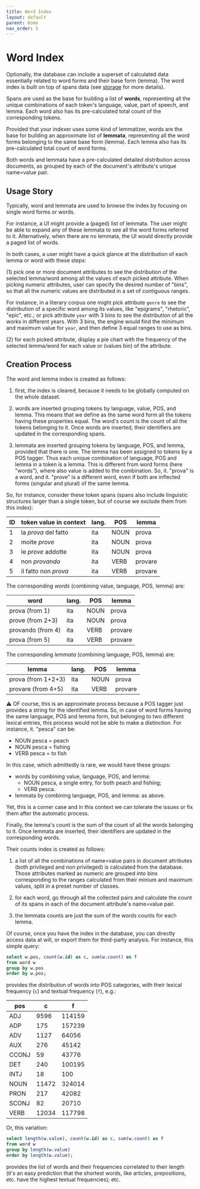 ```yaml
---
title: Word Index
layout: default
parent: Home
nav_order: 5
---
```


# Word Index

Optionally, the database can include a superset of calculated data essentially related to word forms and their base form (lemma). The word index is built on top of spans data (see [storage](storage) for more details).

Spans are used as the base for building a list of **words**, representing all the unique combinations of each token's language, value, part of speech, and lemma. Each word also has its pre-calculated total count of the corresponding tokens.

Provided that your indexer uses some kind of lemmatizer, words are the base for building an approximate list of **lemmata**, representing all the word forms belonging to the same base form (lemma). Each lemma also has its pre-calculated total count of word forms.

Both words and lemmata have a pre-calculated detailed distribution across documents, as grouped by each of the document's attribute's unique name=value pair.

## Usage Story

Typically, word and lemmata are used to browse the index by focusing on single word forms or words.

For instance, a UI might provide a (paged) list of lemmata. The user might be able to expand any of these lemmata to see all the word forms referred to it. Alternatively, when there are no lemmata, the UI would directly provide a paged list of words.

In both cases, a user might have a quick glance at the distribution of each lemma or word with these steps:

(1) pick one or more document attributes to see the distribution of the selected lemma/word among all the values of each picked attribute. When picking numeric attributes, user can specify the desired number of "bins", so that all the numeric values are distributed in a set of contiguous ranges.

For instance, in a literary corpus one might pick attribute `genre` to see the distribution of a specific word among its values, like "epigrams", "rhetoric", "epic", etc.; or pick attribute `year` with 3 bins to see the distribution of all the works in different years. With 3 bins, the engine would find the minimum and maximum value for `year`, and then define 3 equal ranges to use as bins.

(2) for each picked attribute, display a pie chart with the frequency of the selected lemma/word for each value or (values bin) of the attribute.

## Creation Process

The word and lemma index is created as follows:

1. first, the index is cleared, because it needs to be globally computed on the whole dataset.

2. words are inserted grouping tokens by language, value, POS, and lemma. This means that we define as the same word form all the tokens having these properties equal. The word's count is the count of all the tokens belonging to it. Once words are inserted, their identifiers are updated in the corresponding spans.

3. lemmata are inserted grouping tokens by language, POS, and lemma, provided that there is one. The lemma has been assigned to tokens by a POS tagger. Thus each unique combination of language, POS and lemma in a token is a lemma. This is different from word forms (here "words"), where also value is added to the combination. So, it. "prova" is a word, and it. "prove" is a different word, even if both are inflected forms (singular and plural) of the same lemma.

So, for instance, consider these token spans (spans also include linguistic structures larger than a single token, but of course we exclude them from this index):

| ID  | token value in context | lang. | POS  | lemma   |
| --- | ---------------------- | ----- | ---- | ------- |
| 1   | la _prova_ del fatto   | ita   | NOUN | prova   |
| 2   | molte _prove_          | ita   | NOUN | prova   |
| 3   | le _prove_ addotte     | ita   | NOUN | prova   |
| 4   | non _provando_         | ita   | VERB | provare |
| 5   | il fatto non _prova_   | ita   | VERB | provare |

The corresponding _words_ (combining value, language, POS, lemma) are:

| word              | lang. | POS  | lemma   |
| ----------------- | ----- | ---- | ------- |
| prova (from 1)    | ita   | NOUN | prova   |
| prove (from 2+3)  | ita   | NOUN | prova   |
| provando (from 4) | ita   | VERB | provare |
| prova (from 5)    | ita   | VERB | provare |

The corresponding _lemmata_ (combining language, POS, lemma) are:

| lemma              | lang. | POS  | lemma   |
| ------------------ | ----- | ---- | ------- |
| prova (from 1+2+3) | ita   | NOUN | prova   |
| provare (from 4+5) | ita   | VERB | provare |

⚠️ OF course, this is an approximate process because a POS tagger just provides a string for the identified lemma. So, in case of word forms having the same language, POS and lemma form, but belonging to two different lexical entries, this process would not be able to make a distinction. For instance, it. "pesca" can be:

- NOUN pesca = peach
- NOUN pesca = fishing
- VERB pesca = to fish

In this case, which admittedly is rare, we would have these groups:

- words by combining value, language, POS, and lemma:
  - NOUN pesca, a single entry, for both peach and fishing;
  - VERB pesca.
- lemmata by combining language, POS, and lemma: as above.

Yet, this is a corner case and in this context we can tolerate the issues or fix them after the automatic process.

Finally, the lemma's count is the sum of the count of all the words belonging to it. Once lemmata are inserted, their identifiers are updated in the corresponding words.

Their counts index is created as follows:

1. a list of all the combinations of name=value pairs in document attributes (both privileged and non privileged) is calculated from the database. Those attributes marked as numeric are grouped into bins corresponding to the ranges calculated from their minium and maximum values, split in a preset number of classes.

2. for each word, go through all the collected pairs and calculate the count of its spans in each of the document attribute's name=value pair.

3. the lemmata counts are just the sum of the words counts for each lemma.

Of course, once you have the index in the database, you can directly access data at will, or export them for third-party analysis. For instance, this simple query:

```sql
select w.pos, count(w.id) as c, sum(w.count) as f
from word w
group by w.pos
order by w.pos;
```

provides the distribution of words into POS categories, with their lexical frequency (`c`) and textual frequency (`f`), e.g.:

| pos   | c     | f      |
| ----- | ----- | ------ |
| ADJ   | 9596  | 114159 |
| ADP   | 175   | 157239 |
| ADV   | 1127  | 64056  |
| AUX   | 276   | 45142  |
| CCONJ | 59    | 43776  |
| DET   | 240   | 100195 |
| INTJ  | 18    | 100    |
| NOUN  | 11472 | 324014 |
| PRON  | 217   | 42082  |
| SCONJ | 82    | 20710  |
| VERB  | 12034 | 117798 |

Or, this variation:

```sql
select length(w.value), count(w.id) as c, sum(w.count) as f
from word w
group by length(w.value)
order by length(w.value);
```

provides the list of words and their frequencies correlated to their length (it's an easy prediction that the shortest words, like articles, prepositions, etc. have the highest textual frequencies); etc.
